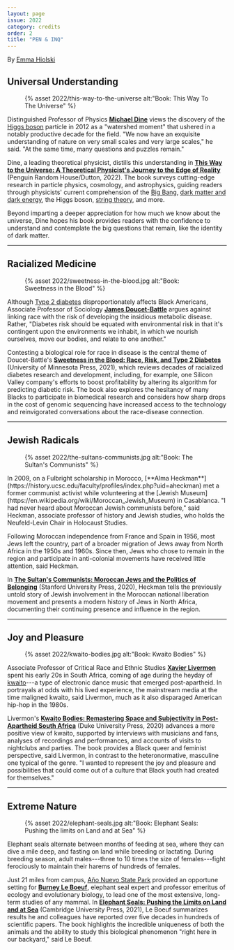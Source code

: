 ```yaml
---
layout: page
issue: 2022
category: credits
order: 2
title: "PEN & INQ"
---
```


By [Emma Hiolski](https://www.emmahiolski.com/)

## Universal Understanding

<figure>
{% asset 2022/this-way-to-the-universe alt:"Book: This Way To The Universe" %}
</figure>

Distinguished Professor of Physics [**Michael Dine**](http://scipp.ucsc.edu/~dine/) views the discovery of the [Higgs boson](https://home.cern/science/physics/higgs-boson) particle in 2012 as a "watershed moment" that ushered in a notably productive decade for the field. "We now have an exquisite understanding of nature on very small scales and very large scales," he said. "At the same time, many questions and puzzles remain."

Dine, a leading theoretical physicist, distills this understanding in [**This Way to the Universe: A Theoretical Physicist\'s Journey to the Edge of Reality**](https://www.penguinrandomhouse.com/books/669740/this-way-to-the-universe-by-michael-dine/) (Penguin Random House/Dutton, 2022). The book surveys cutting-edge research in particle physics, cosmology, and astrophysics, guiding readers through physicists' current comprehension of the [Big Bang](https://en.wikipedia.org/wiki/Big_Bang), [dark matter and dark energy](https://science.nasa.gov/astrophysics/focus-areas/what-is-dark-energy), the Higgs boson, [string theory](https://en.wikipedia.org/wiki/String_theory), and more.

Beyond imparting a deeper appreciation for how much we know about the universe, Dine hopes his book provides readers with the confidence to understand and contemplate the big questions that remain, like the identity of dark matter.

****

## Racialized Medicine

<figure>
{% asset 2022/sweetness-in-the-blood.jpg alt:"Book: Sweetness in the Blood" %}
</figure>

Although [Type 2 diabetes](https://www.cdc.gov/diabetes/basics/index.html) disproportionately affects Black Americans, Associate Professor of Sociology [**James Doucet-Battle**](https://sociology.ucsc.edu/about/directory-faculty.php?uid=jbattle) argues against linking race with the risk of developing the insidious metabolic disease. Rather, "Diabetes risk should be equated with environmental risk in that it's contingent upon the environments we inhabit, in which we nourish ourselves, move our bodies, and relate to one another."

Contesting a biological role for race in disease is the central theme of Doucet-Battle's [**Sweetness in the Blood: Race, Risk, and Type 2 Diabetes**](https://www.upress.umn.edu/book-division/books/sweetness-in-the-blood) (University of Minnesota Press, 2021), which reviews decades of racialized diabetes research and development, including, for example, one Silicon Valley company's efforts to boost profitability by altering its algorithm for predicting diabetic risk. The book also explores the hesitancy of many Blacks to participate in biomedical research and considers how sharp drops in the cost of genomic sequencing have increased access to the technology and reinvigorated conversations about the race-disease connection.

****

## Jewish Radicals

<figure>
{% asset 2022/the-sultans-communists.jpg alt:"Book: The Sultan's Communists" %}
</figure>
In 2009, on a Fulbright scholarship in Morocco, [**Alma Heckman**](https://history.ucsc.edu/faculty/profiles/index.php?uid=aheckman) met a former communist activist while volunteering at the [Jewish Museum](https://en.wikipedia.org/wiki/Moroccan_Jewish_Museum) in Casablanca. "I had never heard about Moroccan Jewish communists before," said Heckman, associate professor of history and Jewish studies, who holds the Neufeld-Levin Chair in Holocaust Studies.

Following Moroccan independence from France and Spain in 1956, most Jews left the country, part of a broader migration of Jews away from North Africa in the 1950s and 1960s. Since then, Jews who chose to remain in the region and participate in anti-colonial movements have received little attention, said Heckman.

In [**The Sultan's Communists: Moroccan Jews and the Politics of Belonging**](https://www.sup.org/books/title/?id=30978) (Stanford University Press, 2020), Heckman tells the previously untold story of Jewish involvement in the Moroccan national liberation movement and presents a modern history of Jews in North Africa, documenting their continuing presence and influence in the region.

****

## Joy and Pleasure

<figure>
{% asset 2022/kwaito-bodies.jpg alt:"Book: Kwaito Bodies" %}
</figure>

Associate Professor of Critical Race and Ethnic Studies [**Xavier Livermon**](https://feministstudies.ucsc.edu/faculty/index.php?uid=xlivermo) spent his early 20s in South Africa, coming of age during the heyday of [kwaito](https://en.wikipedia.org/wiki/Kwaito)---a type of electronic dance music that emerged post-apartheid. In portrayals at odds with his lived experience, the mainstream media at the time maligned kwaito, said Livermon, much as it also disparaged American hip-hop in the 1980s.

Livermon's [**Kwaito Bodies: Remastering Space and Subjectivity in Post-Apartheid South Africa**](https://www.dukeupress.edu/kwaito-bodies) (Duke University Press, 2020) advances a more positive view of kwaito, supported by interviews with musicians and fans, analyses of recordings and performances, and accounts of visits to nightclubs and parties. The book provides a Black queer and feminist perspective, said Livermon, in contrast to the heteronormative, masculine one typical of the genre. "I wanted to represent the joy and pleasure and possibilities that could come out of a culture that Black youth had created for themselves."

****

## Extreme Nature

<figure>
{% asset 2022/elephant-seals.jpg alt:"Book: Elephant Seals: Pushing the limits on Land and at Sea" %}
</figure>
Elephant seals alternate between months of feeding at sea, where they can dive a mile deep, and fasting on land while breeding or lactating. During breeding season, adult males---three to 10 times the size of females---fight ferociously to maintain their harems of hundreds of females.

Just 21 miles from campus, [Año Nuevo State Park](http://www.parks.ca.gov/?page_id=523) provided an opportune setting for [**Burney Le Boeuf**](https://www.eeb.ucsc.edu/faculty/emertiidirectory-page.php?uid=leboeuf), elephant seal expert and professor emeritus of ecology and evolutionary biology, to lead one of the most extensive, long-term studies of any mammal. In [**Elephant Seals: Pushing the Limits on Land and at Sea**](https://www.cambridge.org/us/academic/subjects/life-sciences/animal-behaviour/elephant-seals-pushing-limits-land-and-sea#contentsTabAnchor) (Cambridge University Press, 2021), Le Boeuf summarizes results he and colleagues have reported over five decades in hundreds of scientific papers. The book highlights the incredible uniqueness of both the animals and the ability to study this biological phenomenon "right here in our backyard," said Le Boeuf.

